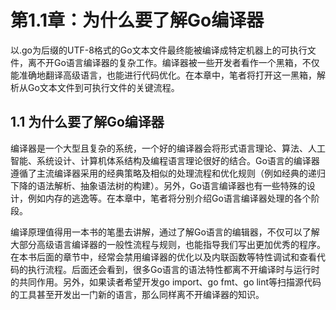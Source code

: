 # 第1.1章：为什么要了解Go编译器

&#x20;       以.go为后缀的UTF-8格式的Go文本文件最终能被编译成特定机器上的可执行文件，离不开Go语言编译器的复杂工作。编译器被一些开发者看作一个黑箱，不仅能准确地翻译高级语言，也能进行代码优化。在本章中，笔者将打开这一黑箱，解析从Go文本文件到可执行文件的关键流程。

## 1.1 为什么要了解Go编译器

&#x20;       编译器是一个大型且复杂的系统，一个好的编译器会将形式语言理论、算法、人工智能、系统设计、计算机体系结构及编程语言理论很好的结合。Go语言的编译器遵循了主流编译器采用的经典策略及相似的处理流程和优化规则（例如经典的递归下降的语法解析、抽象语法树的构建）。另外，Go语言编译器也有一些特殊的设计，例如内存的逃逸等。在本章中，笔者将分别介绍Go语言编译器处理的各个阶段。&#x20;

&#x20;       编译原理值得用一本书的笔墨去讲解，通过了解Go语言的编辑器，不仅可以了解大部分高级语言编译器的一般性流程与规则，也能指导我们写出更加优秀的程序。在本书后面的章节中，经常会禁用编译器的优化以及内联函数等特性调试和查看代码的执行流程。后面还会看到，很多Go语言的语法特性都离不开编译时与运行时的共同作用。另外，如果读者希望开发go import、go fmt、go lint等扫描源代码的工具甚至开发出一门新的语言，那么同样离不开编译器的知识。
